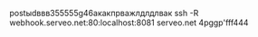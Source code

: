 postыdввв355555g46акакпрважлдлдлвак ssh -R webhook.serveo.net:80:localhost:8081 serveo.net
4рggр'fff444